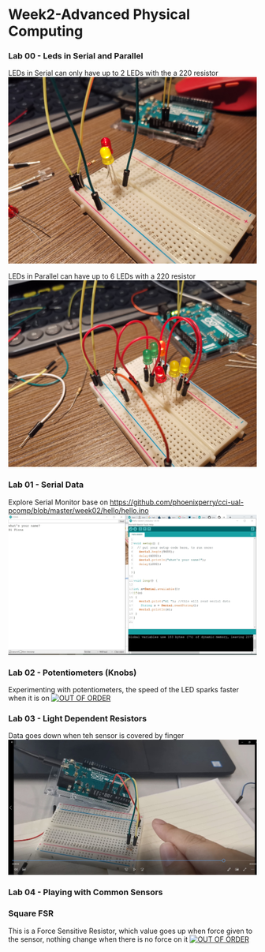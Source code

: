 # Week2-Advanced Physical Computing

### Lab 00 - Leds in Serial and Parallel

LEDs in Serial can only have up to 2 LEDs with the a 220 resistor
![LEDs in Serial](https://github.com/muziFiona/Uni-Response/blob/master/Advanced-Physical-Computing/Week_2/media/IMG_20191013_222906.jpg)

LEDs in Parallel can have up to 6 LEDs with a 220 resistor
![LEDs in Parallel](https://github.com/muziFiona/Uni-Response/blob/master/Advanced-Physical-Computing/Week_2/media/IMG_20191013_225920.jpg)

### Lab 01 - Serial Data
Explore Serial Monitor base on https://github.com/phoenixperry/cci-ual-pcomp/blob/master/week02/hello/hello.ino
![LEDs in Parallel](https://github.com/muziFiona/Uni-Response/blob/master/Advanced-Physical-Computing/Week_2/media/2019-10-14%20022338.jpg)



### Lab 02 - Potentiometers (Knobs)
Experimenting with potentiometers, the speed of the LED sparks faster when it is on
[![OUT OF ORDER](https://github.com/muziFiona/Uni-Response/blob/master/Advanced-Physical-Computing/Week_2/media/IMG_20191007_133310.jpg)](https://drive.google.com/file/d/1Hd0H1HEaR8aAAUAJb6WnYbVO88V-tI4P/view)

### Lab 03 - Light Dependent Resistors
Data goes down when teh sensor is covered by finger
[![OUT OF ORDER](https://github.com/muziFiona/Uni-Response/blob/master/Advanced-Physical-Computing/Week_2/media/2019-10-14%20023227.jpg)](https://drive.google.com/file/d/1HMJlUd1UR6dqCgGcRzhPKMFSF6UCribj/view)

### Lab 04 - Playing with Common Sensors

### Square FSR
This is a Force Sensitive Resistor, which value goes up when force given to the sensor, nothing change when there is no force on it
[![OUT OF ORDER](https://github.com/muziFiona/Uni-Response/blob/master/Advanced-Physical-Computing/Week_2/media/IMG_20191007_130758.jpg)](https://drive.google.com/file/d/1H7VqpfRNoR7QGTikaJT0wjQGpSGBE6Vn/view)